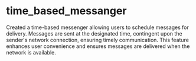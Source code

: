 # time_based_messanger
Created a time-based messenger allowing users to schedule messages for delivery. Messages are sent at the designated time, contingent upon the sender's network connection, ensuring timely communication. This feature enhances user convenience and ensures messages are delivered when the network is available.
